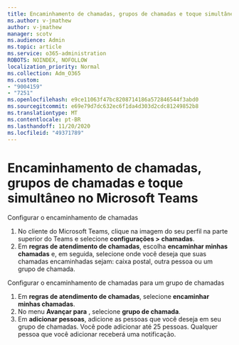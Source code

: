 ```yaml
---
title: Encaminhamento de chamadas, grupos de chamadas e toque simultâneo no Microsoft Teams
ms.author: v-jmathew
author: v-jmathew
manager: scotv
ms.audience: Admin
ms.topic: article
ms.service: o365-administration
ROBOTS: NOINDEX, NOFOLLOW
localization_priority: Normal
ms.collection: Adm_O365
ms.custom:
- "9004159"
- "7251"
ms.openlocfilehash: e9ce11063f47bc8208714186a572846544f3abd0
ms.sourcegitcommit: e69e79d7dc632ec6f1da4d303d2cdc81249852b8
ms.translationtype: MT
ms.contentlocale: pt-BR
ms.lasthandoff: 11/20/2020
ms.locfileid: "49371789"
---
```

# <a name="call-forwarding-call-groups-and-simultaneous-ring-in-teams"></a>Encaminhamento de chamadas, grupos de chamadas e toque simultâneo no Microsoft Teams

Configurar o encaminhamento de chamadas

1. No cliente do Microsoft Teams, clique na imagem do seu perfil na parte superior do Teams e selecione **configurações > chamadas**.
2. Em **regras de atendimento de chamadas**, escolha **encaminhar minhas chamadas** e, em seguida, selecione onde você deseja que suas chamadas encaminhadas sejam: caixa postal, outra pessoa ou um grupo de chamada.

Configurar o encaminhamento de chamadas para um grupo de chamadas

1. Em **regras de atendimento de chamadas**, selecione **encaminhar minhas chamadas**.
2. No menu **Avançar para** , selecione **grupo de chamada**.
3. Em **adicionar pessoas**, adicione as pessoas que você deseja em seu grupo de chamadas. Você pode adicionar até 25 pessoas. Qualquer pessoa que você adicionar receberá uma notificação.
